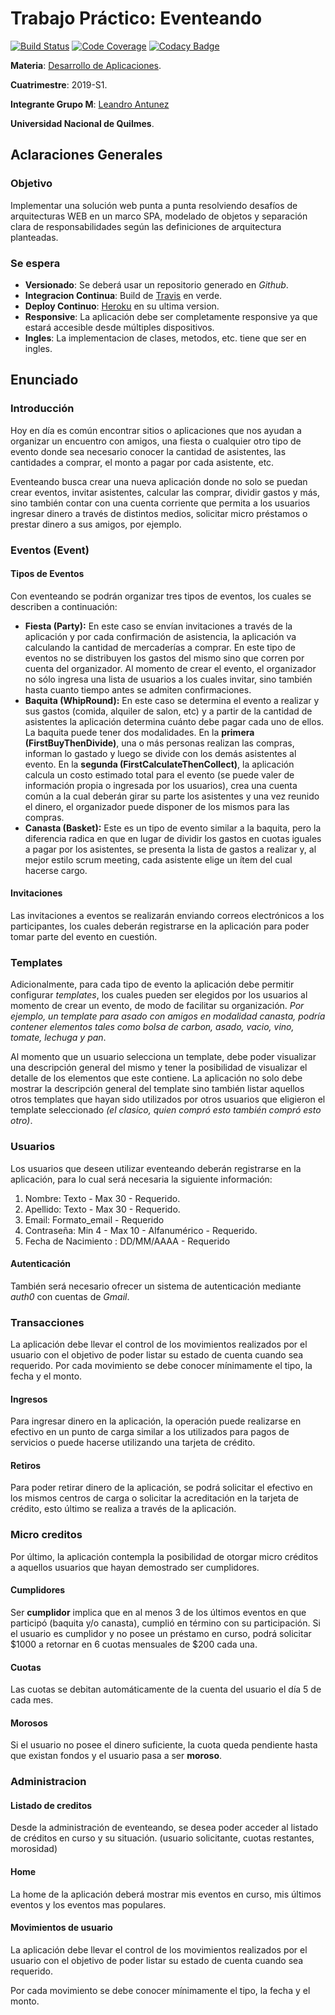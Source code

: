 # Trabajo Práctico: Eventeando
[![Build Status](https://travis-ci.com/LeandroAntunez/dapp-grupoM-2019S1.svg?branch=master)](https://travis-ci.com/LeandroAntunez/dapp-grupoM-2019S1)
[![Code Coverage](https://codecov.io/gh/LeandroAntunez/dapp-grupoM-2019S1/coverage.svg)](https://codecov.io/gh/LeandroAntunez/dapp-grupoM-2019S1)
[![Codacy Badge](https://api.codacy.com/project/badge/Grade/0fd7603303fb4a31bbf043864de44d70)](https://www.codacy.com/app/LeandroAntunez/dapp-grupoM-2019S1?utm_source=github.com&amp;utm_medium=referral&amp;utm_content=LeandroAntunez/dapp-grupoM-2019S1&amp;utm_campaign=Badge_Grade)

**Materia**: [Desarrollo de Aplicaciones](https://sites.google.com/site/unqdesarrollodeaplicaciones).

**Cuatrimestre**: 2019-S1.

**Integrante Grupo M**: [Leandro Antunez](https://github.com/LeandroAntunez)

**Universidad Nacional de Quilmes**.

## Aclaraciones Generales
### Objetivo
Implementar una solución web punta a punta resolviendo
desafíos de arquitecturas WEB en un marco SPA, modelado
de objetos y separación clara de responsabilidades según las
definiciones de arquitectura planteadas.

### Se espera
*   **Versionado**: Se deberá usar un repositorio generado en *Github*.
*   **Integracion Continua**: Build de [Travis](https://travis-ci.org/) en verde.
*   **Deploy Continuo**: [Heroku](https://www.heroku.com/) en su ultima version.
*   **Responsive**: La aplicación debe ser completamente responsive ya que estará accesible desde múltiples dispositivos.
*   **Ingles**: La implementacion de clases, metodos, etc. tiene que ser en ingles.

## Enunciado
### Introducción
Hoy en día es común encontrar sitios o aplicaciones que nos ayudan a organizar un encuentro con
amigos, una fiesta o cualquier otro tipo de evento donde sea necesario conocer la cantidad de
asistentes, las cantidades a comprar, el monto a pagar por cada asistente, etc.

Eventeando busca crear una nueva aplicación donde no solo se puedan crear eventos, invitar
asistentes, calcular las comprar, dividir gastos y más, sino también contar con una cuenta corriente
que permita a los usuarios ingresar dinero a través de distintos medios, solicitar micro préstamos o
prestar dinero a sus amigos, por ejemplo.

### Eventos (Event)
#### Tipos de Eventos
Con eventeando se podrán organizar tres tipos de eventos, los cuales se describen a continuación:

*   **Fiesta (Party):** En este caso se envían invitaciones a través de la aplicación y por cada confirmación
de asistencia, la aplicación va calculando la cantidad de mercaderías a comprar.
En este tipo de eventos no se distribuyen los gastos del mismo sino que corren por cuenta del organizador. Al momento de crear el evento, el organizador no sólo ingresa una lista de usuarios a los cuales invitar, sino también hasta cuanto tiempo antes se admiten confirmaciones.
*   **Baquita (WhipRound):** En este caso se determina el evento a realizar y sus gastos (comida, alquiler de
salon, etc) y a partir de la cantidad de asistentes la aplicación determina cuánto debe pagar
cada uno de ellos.
La baquita puede tener dos modalidades. En la **primera (FirstBuyThenDivide)**, una o más personas realizan las compras,
informan lo gastado y luego se divide con los demás asistentes al evento.
En la **segunda (FirstCalculateThenCollect)**, la aplicación calcula un costo estimado total para el evento (se puede valer de
información propia o ingresada por los usuarios), crea una cuenta común a la cual deberán girar su parte los asistentes y una vez reunido el dinero, el organizador puede disponer de los mismos para las compras.
*   **Canasta (Basket):** Este es un tipo de evento similar a la baquita, pero la diferencia radica en que en
lugar de dividir los gastos en cuotas iguales a pagar por los asistentes, se presenta la lista de
gastos a realizar y, al mejor estilo scrum meeting, cada asistente elige un ítem del cual
hacerse cargo.

#### Invitaciones
Las invitaciones a eventos se realizarán enviando correos electrónicos a los participantes, los cuales
deberán registrarse en la aplicación para poder tomar parte del evento en cuestión.

### Templates
Adicionalmente, para cada tipo de evento la aplicación debe permitir configurar *templates*, los cuales
pueden ser elegidos por los usuarios al momento de crear un evento, de modo de facilitar su
organización. *Por ejemplo, un template para asado con amigos en modalidad canasta, podría
contener elementos tales como bolsa de carbon, asado, vacio, vino, tomate, lechuga y pan*.

Al momento que un usuario selecciona un template, debe poder visualizar una descripción general
del mismo y tener la posibilidad de visualizar el detalle de los elementos que este contiene. La
aplicación no solo debe mostrar la descripción general del template sino también listar aquellos otros
templates que hayan sido utilizados por otros usuarios que eligieron el template seleccionado *(el
clasico, quien compró esto también compró esto otro)*.

### Usuarios
Los usuarios que deseen utilizar eventeando deberán registrarse en la aplicación, para lo cual será
necesaria la siguiente información:
1. Nombre: Texto - Max 30 - Requerido.
2. Apellido: Texto - Max 30 - Requerido.
3. Email: Formato_email - Requerido
4. Contraseña: Min 4 - Max 10 - Alfanumérico - Requerido.
5. Fecha de Nacimiento : DD/MM/AAAA - Requerido
#### Autenticación
También será necesario ofrecer un sistema de autenticación mediante *auth0* con cuentas de *Gmail*.

### Transacciones
La aplicación debe llevar el control de los movimientos realizados por el usuario con el objetivo de poder
listar su estado de cuenta cuando sea requerido. Por cada movimiento se debe conocer
mínimamente el tipo, la fecha y el monto.
#### Ingresos
Para ingresar dinero en la aplicación, la operación puede realizarse en efectivo en un punto de carga
similar a los utilizados para pagos de servicios o puede hacerse utilizando una tarjeta de crédito. 
#### Retiros
Para poder retirar dinero de la aplicación, se podrá solicitar el efectivo en los mismos centros de
carga o solicitar la acreditación en la tarjeta de crédito, esto último se realiza a través de la
aplicación.

### Micro creditos
Por último, la aplicación contempla la posibilidad de otorgar micro créditos a aquellos usuarios que
hayan demostrado ser cumplidores.
#### Cumplidores
Ser **cumplidor** implica que en al menos 3 de los últimos eventos
en que participó (baquita y/o canasta), cumplió en término con su participación. Si el usuario es
cumplidor y no posee un préstamo en curso, podrá solicitar $1000 a retornar en 6 cuotas mensuales
de $200 cada una.
#### Cuotas
Las cuotas se debitan automáticamente de la cuenta del usuario el día 5 de cada
mes.
#### Morosos
Si el usuario no posee el dinero suficiente, la cuota queda pendiente hasta que existan fondos y
el usuario pasa a ser **moroso**.

### Administracion
#### Listado de creditos
Desde la administración de eventeando, se desea poder acceder al listado de créditos en curso y su
situación. (usuario solicitante, cuotas restantes, morosidad)
#### Home
La home de la aplicación deberá mostrar mis eventos en curso, mis últimos eventos y los eventos
mas populares.
#### Movimientos de usuario
La aplicación debe llevar el control de los movimientos realizados
por el usuario con el objetivo de poder
listar su estado de cuenta cuando sea requerido.

Por cada movimiento se debe conocer mínimamente el tipo, la fecha y el monto.

